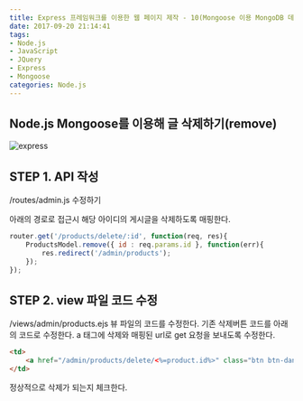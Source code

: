 ```yaml
---
title: Express 프레임워크를 이용한 웹 페이지 제작 - 10(Mongoose 이용 MongoDB 데이터 삭제하기(remove))
date: 2017-09-20 21:14:41
tags: 
- Node.js
- JavaScript
- JQuery
- Express
- Mongoose
categories: Node.js
---
```


## **Node.js Mongoose를 이용해 글 삭제하기(remove)**

![express](/images/node.png)

## STEP 1. API 작성
/routes/admin.js 수정하기

아래의 경로로 접근시 해당 아이디의 게시글을 삭제하도록 매핑한다.
```javascript
router.get('/products/delete/:id', function(req, res){
    ProductsModel.remove({ id : req.params.id }, function(err){
        res.redirect('/admin/products');
    });
});
```
## STEP 2. view 파일 코드 수정
/views/admin/products.ejs 뷰 파일의 코드를 수정한다.
기존 삭제버튼 코드를 아래의 코드로 수정한다.
a 태그에 삭제와 매핑된 url로 get 요청을 보내도록 수정한다.

```html
<td>
	<a href="/admin/products/delete/<%=product.id%>" class="btn btn-danger" onclick="return confirm('삭제하시겠습니까?')">삭제</a>
</td>
```

정상적으로 삭제가 되는지 체크한다.
